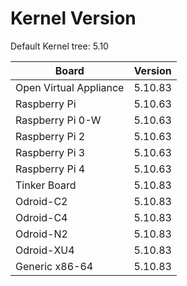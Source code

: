 
# Kernel Version

Default Kernel tree: 5.10

| Board | Version |
|-------|---------|
| Open Virtual Appliance | 5.10.83 |
| Raspberry Pi | 5.10.63 |
| Raspberry Pi 0-W | 5.10.63 |
| Raspberry Pi 2 | 5.10.63 |
| Raspberry Pi 3 | 5.10.63 |
| Raspberry Pi 4 | 5.10.63 |
| Tinker Board | 5.10.83 |
| Odroid-C2 | 5.10.83 |
| Odroid-C4 | 5.10.83 |
| Odroid-N2 | 5.10.83 |
| Odroid-XU4 | 5.10.83 |
| Generic x86-64 | 5.10.83 |
